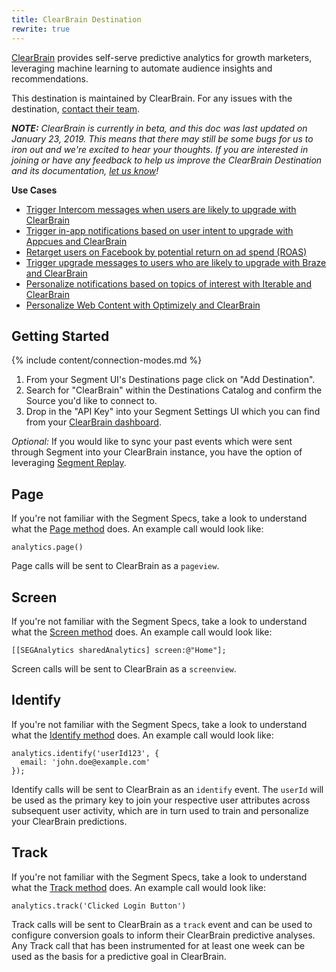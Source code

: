 ```yaml
---
title: ClearBrain Destination
rewrite: true
---
```

[ClearBrain](https://clearbrain.com/?utm_source=segmentio&utm_medium=docs&utm_campaign=partners) provides self-serve predictive analytics for growth marketers, leveraging machine learning to automate audience insights and recommendations.

This destination is maintained by ClearBrain. For any issues with the destination, [contact their team](mailto:support@clearbrain.com).

_**NOTE:** ClearBrain is currently in beta, and this doc was last updated on January 23, 2019. This means that there may still be some bugs for us to iron out and we're excited to hear your thoughts. If you are interested in joining or have any feedback to help us improve the ClearBrain Destination and its documentation, [let us know](mailto:support@clearbrain.com)!_


**Use Cases**

* [Trigger Intercom messages when users are likely to upgrade with ClearBrain](https://segment.com/recipes/trigger-upgrade-messages-intent-intercom-clearbrain/)
* [Trigger in-app notifications based on user intent to upgrade with Appcues and ClearBrain](https://segment.com/recipes/trigger-upgrade-notifications-appcues-clearbrain/)
* [Retarget users on Facebook by potential return on ad spend (ROAS)](https://segment.com/recipes/facebook-retargeting-by-roas/)
* [Trigger upgrade messages to users who are likely to upgrade with Braze and ClearBrain](https://segment.com/recipes/trigger-upgrade-messages-braze-clearbrain/)
* [Personalize notifications based on topics of interest with Iterable and ClearBrain](https://segment.com/recipes/personalize-notifications-by-interest-iterable-clearbrain/)
* [Personalize Web Content with Optimizely and ClearBrain](https://segment.com/recipes/personalize-web-pages-optimizely-clearbrain/)



## Getting Started

{% include content/connection-modes.md %}

1. From your Segment UI's Destinations page click on "Add Destination".
2. Search for "ClearBrain" within the Destinations Catalog and confirm the Source you'd like to connect to.
3. Drop in the "API Key" into your Segment Settings UI which you can find from your [ClearBrain dashboard](https://app.clearbrain.com/connections).

*Optional:* If you would like to sync your past events which were sent through Segment into your ClearBrain instance, you have the option of leveraging [Segment Replay](https://segment.com/docs/guides/destinations/what-are-my-data-export-options/#business-plan-customers).


## Page

If you're not familiar with the Segment Specs, take a look to understand what the [Page method](https://segment.com/docs/connections/spec/page/) does. An example call would look like:

```
analytics.page()
```

Page calls will be sent to ClearBrain as a `pageview`.


## Screen

If you're not familiar with the Segment Specs, take a look to understand what the [Screen method](https://segment.com/docs/connections/spec/page/) does. An example call would look like:

```
[[SEGAnalytics sharedAnalytics] screen:@"Home"];
```

Screen calls will be sent to ClearBrain as a `screenview`.


## Identify

If you're not familiar with the Segment Specs, take a look to understand what the [Identify method](https://segment.com/docs/connections/spec/identify/) does. An example call would look like:

```
analytics.identify('userId123', {
  email: 'john.doe@example.com'
});
```

Identify calls will be sent to ClearBrain as an `identify` event. The `userId` will be used as the primary key to join your respective user attributes across subsequent user activity, which are in turn used to train and personalize your ClearBrain predictions.


## Track

If you're not familiar with the Segment Specs, take a look to understand what the [Track method](https://segment.com/docs/connections/spec/track/) does. An example call would look like:

```
analytics.track('Clicked Login Button')
```

Track calls will be sent to ClearBrain as a `track` event and can be used to configure conversion goals to inform their ClearBrain predictive analyses. Any Track call that has been instrumented for at least one week can be used as the basis for a predictive goal in ClearBrain.
